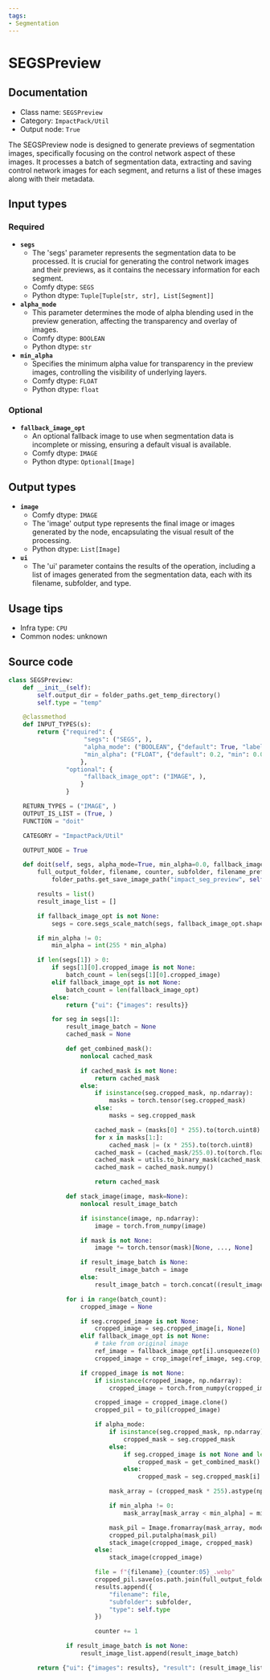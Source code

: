 ```yaml
---
tags:
- Segmentation
---
```


# SEGSPreview
## Documentation
- Class name: `SEGSPreview`
- Category: `ImpactPack/Util`
- Output node: `True`

The SEGSPreview node is designed to generate previews of segmentation images, specifically focusing on the control network aspect of these images. It processes a batch of segmentation data, extracting and saving control network images for each segment, and returns a list of these images along with their metadata.
## Input types
### Required
- **`segs`**
    - The 'segs' parameter represents the segmentation data to be processed. It is crucial for generating the control network images and their previews, as it contains the necessary information for each segment.
    - Comfy dtype: `SEGS`
    - Python dtype: `Tuple[Tuple[str, str], List[Segment]]`
- **`alpha_mode`**
    - This parameter determines the mode of alpha blending used in the preview generation, affecting the transparency and overlay of images.
    - Comfy dtype: `BOOLEAN`
    - Python dtype: `str`
- **`min_alpha`**
    - Specifies the minimum alpha value for transparency in the preview images, controlling the visibility of underlying layers.
    - Comfy dtype: `FLOAT`
    - Python dtype: `float`
### Optional
- **`fallback_image_opt`**
    - An optional fallback image to use when segmentation data is incomplete or missing, ensuring a default visual is available.
    - Comfy dtype: `IMAGE`
    - Python dtype: `Optional[Image]`
## Output types
- **`image`**
    - Comfy dtype: `IMAGE`
    - The 'image' output type represents the final image or images generated by the node, encapsulating the visual result of the processing.
    - Python dtype: `List[Image]`
- **`ui`**
    - The 'ui' parameter contains the results of the operation, including a list of images generated from the segmentation data, each with its filename, subfolder, and type.
## Usage tips
- Infra type: `CPU`
- Common nodes: unknown


## Source code
```python
class SEGSPreview:
    def __init__(self):
        self.output_dir = folder_paths.get_temp_directory()
        self.type = "temp"

    @classmethod
    def INPUT_TYPES(s):
        return {"required": {
                     "segs": ("SEGS", ),
                     "alpha_mode": ("BOOLEAN", {"default": True, "label_on": "enable", "label_off": "disable"}),
                     "min_alpha": ("FLOAT", {"default": 0.2, "min": 0.0, "max": 1.0, "step": 0.01}),
                    },
                "optional": {
                     "fallback_image_opt": ("IMAGE", ),
                    }
                }

    RETURN_TYPES = ("IMAGE", )
    OUTPUT_IS_LIST = (True, )
    FUNCTION = "doit"

    CATEGORY = "ImpactPack/Util"

    OUTPUT_NODE = True

    def doit(self, segs, alpha_mode=True, min_alpha=0.0, fallback_image_opt=None):
        full_output_folder, filename, counter, subfolder, filename_prefix = \
            folder_paths.get_save_image_path("impact_seg_preview", self.output_dir, segs[0][1], segs[0][0])

        results = list()
        result_image_list = []

        if fallback_image_opt is not None:
            segs = core.segs_scale_match(segs, fallback_image_opt.shape)

        if min_alpha != 0:
            min_alpha = int(255 * min_alpha)

        if len(segs[1]) > 0:
            if segs[1][0].cropped_image is not None:
                batch_count = len(segs[1][0].cropped_image)
            elif fallback_image_opt is not None:
                batch_count = len(fallback_image_opt)
            else:
                return {"ui": {"images": results}}

            for seg in segs[1]:
                result_image_batch = None
                cached_mask = None

                def get_combined_mask():
                    nonlocal cached_mask

                    if cached_mask is not None:
                        return cached_mask
                    else:
                        if isinstance(seg.cropped_mask, np.ndarray):
                            masks = torch.tensor(seg.cropped_mask)
                        else:
                            masks = seg.cropped_mask

                        cached_mask = (masks[0] * 255).to(torch.uint8)
                        for x in masks[1:]:
                            cached_mask |= (x * 255).to(torch.uint8)
                        cached_mask = (cached_mask/255.0).to(torch.float32)
                        cached_mask = utils.to_binary_mask(cached_mask, 0.1)
                        cached_mask = cached_mask.numpy()

                        return cached_mask

                def stack_image(image, mask=None):
                    nonlocal result_image_batch

                    if isinstance(image, np.ndarray):
                        image = torch.from_numpy(image)

                    if mask is not None:
                        image *= torch.tensor(mask)[None, ..., None]

                    if result_image_batch is None:
                        result_image_batch = image
                    else:
                        result_image_batch = torch.concat((result_image_batch, image), dim=0)

                for i in range(batch_count):
                    cropped_image = None

                    if seg.cropped_image is not None:
                        cropped_image = seg.cropped_image[i, None]
                    elif fallback_image_opt is not None:
                        # take from original image
                        ref_image = fallback_image_opt[i].unsqueeze(0)
                        cropped_image = crop_image(ref_image, seg.crop_region)

                    if cropped_image is not None:
                        if isinstance(cropped_image, np.ndarray):
                            cropped_image = torch.from_numpy(cropped_image)

                        cropped_image = cropped_image.clone()
                        cropped_pil = to_pil(cropped_image)

                        if alpha_mode:
                            if isinstance(seg.cropped_mask, np.ndarray):
                                cropped_mask = seg.cropped_mask
                            else:
                                if seg.cropped_image is not None and len(seg.cropped_image) != len(seg.cropped_mask):
                                    cropped_mask = get_combined_mask()
                                else:
                                    cropped_mask = seg.cropped_mask[i].numpy()

                            mask_array = (cropped_mask * 255).astype(np.uint8)

                            if min_alpha != 0:
                                mask_array[mask_array < min_alpha] = min_alpha

                            mask_pil = Image.fromarray(mask_array, mode='L').resize(cropped_pil.size)
                            cropped_pil.putalpha(mask_pil)
                            stack_image(cropped_image, cropped_mask)
                        else:
                            stack_image(cropped_image)

                        file = f"{filename}_{counter:05}_.webp"
                        cropped_pil.save(os.path.join(full_output_folder, file))
                        results.append({
                            "filename": file,
                            "subfolder": subfolder,
                            "type": self.type
                        })

                        counter += 1

                if result_image_batch is not None:
                    result_image_list.append(result_image_batch)

        return {"ui": {"images": results}, "result": (result_image_list,) }

```
